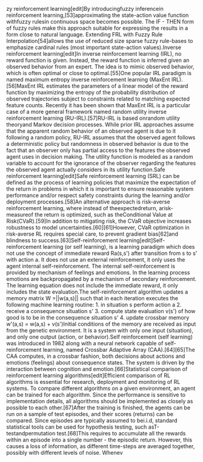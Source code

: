 zy reinforcement learning[edit]By introducingfuzzy inferencein reinforcement learning,[53]approximating the state-action value function withfuzzy rulesin continuous space becomes possible. The IF - THEN form of fuzzy rules make this approach suitable for expressing the results in a form close to natural language. Extending FRL with Fuzzy Rule Interpolation[54]allows the use of reduced size sparse fuzzy rule-bases to emphasize cardinal rules (most important state-action values).Inverse reinforcement learning[edit]In inverse reinforcement learning (IRL), no reward function is given. Instead, the reward function is inferred given an observed behavior from an expert. The idea is to mimic observed behavior, which is often optimal or close to optimal.[55]One popular IRL paradigm is named maximum entropy inverse reinforcement learning (MaxEnt IRL).[56]MaxEnt IRL estimates the parameters of a linear model of the reward function by maximizing the entropy of the probability distribution of observed trajectories subject to constraints related to matching expected feature counts. Recently it has been shown that MaxEnt IRL is a particular case of a more general framework named random utility inverse reinforcement learning (RU-IRL).[57]RU-IRL is based onrandom utility theoryand Markov decision processes. While prior IRL approaches assume that the apparent random behavior of an observed agent is due to it following a random policy, RU-IRL assumes that the observed agent follows a deterministic policy but randomness in observed behavior is due to the fact that an observer only has partial access to the features the observed agent uses in decision making. The utility function is modeled as a random variable to account for the ignorance of the observer regarding the features the observed agent actually considers in its utility function.Safe reinforcement learning[edit]Safe reinforcement learning (SRL) can be defined as the process of learning policies that maximize the expectation of the return in problems in which it is important to ensure reasonable system performance and/or respect safety constraints during the learning and/or deployment processes.[58]An alternative approach is risk-averse reinforcement learning, where instead of theexpectedreturn, arisk-measureof the return is optimized, such as theConditional Value at Risk(CVaR).[59]In addition to mitigating risk, the CVaR objective increases robustness to model uncertainties.[60][61]However, CVaR optimization in risk-averse RL requires special care, to prevent gradient bias[62]and blindness to success.[63]Self-reinforcement learning[edit]Self-reinforcement learning (or self learning), is a learning paradigm which does not use the concept of immediate reward Ra(s,s') after transition from s to s' with action a. It does not use an external reinforcement, it only uses the agent internal self-reinforcement. The internal self-reinforcement is provided by mechanism of feelings and emotions. In the learning process emotions are backpropagated by a mechanism of secondary reinforcement. The learning equation does not include the immediate reward, it only includes the state evaluation.The self-reinforcement algorithm updates a memory matrix W =||w(a,s)|| such that in each iteration executes the following machine learning routine: 1. in situation s perform action a 2. receive a consequence situation s' 3. compute state evaluation v(s') of how good is to be in the consequence situation s' 4. update crossbar memory w'(a,s) = w(a,s) + v(s')Initial conditions of the memory are received as input from the genetic environment. It is a system with only one input (situation), and only one output (action, or behavior).Self reinforcement (self learning) was introduced in 1982 along with a neural network capable of self-reinforcement learning, named Crossbar Adaptive Array (CAA).[64][65]The CAA computes, in a crossbar fashion, both decisions about actions and emotions (feelings) about consequence states. The system is driven by the interaction between cognition and emotion.[66]Statistical comparison of reinforcement learning algorithms[edit]Efficient comparison of RL algorithms is essential for research, deployment and monitoring of RL systems. To compare different algorithms on a given environment, an agent can be trained for each algorithm. Since the performance is sensitive to implementation details, all algorithms should be implemented as closely as possible to each other.[67]After the training is finished, the agents can be run on a sample of test episodes, and their scores (returns) can be compared. Since episodes are typically assumed to bei.i.d, standard statistical tools can be used for hypothesis testing, such asT-testandpermutation test.[68]This requires to accumulate all the rewards within an episode into a single number - the episodic return. However, this causes a loss of information, as different time-steps are averaged together, possibly with different levels of noise. Whenev